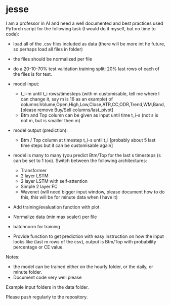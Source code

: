 # jesse

I am a professor in AI and need a well documented and best practices used PyTorch script for the following task (I would do it myself, but no time to code):

- load all of the .csv files included as data (there will be more int he future, so perhaps load all files in folder)
- the files should be normalized per file
- do a 20-10-70% test validation training split: 20% last rows of each of the files is for test. 
- model input:
  - t_i-m until t_i rows/timesteps (with m customisable, tell me where I can change it, say m is 16 as an example) of columns:Volume,Open,High,Low,Close,ATR,CC,ODR,Trend,WM,Band, [please remove Buy/Sell columns/last_pivot]
  - Btm and Top column can be given as input until time t_i-s (not s is not m, but is smaller then m)
- model output (prediction):
  - Btm / Top column at timestep t_i-s until t_i [probably about 5 last time steps but it can be customisable again]
- model is many to many (you predict Btm/Top for the last s timesteps (s can be set to 1 too). Switch between the following architectures:
  - Transformer
  - 2 layer LSTM
  - 2 layer LSTM with self-attention
  - Simple 2 layer FC
  - Wavenet (will need bigger input window, please document how to do this, this will be for minute data when I have it)

- Add training/evaluation function with plot
- Normalize data (min max scaler) per file
- batchnorm for training
- Provide function to get prediction with easy instruction on how the input looks like (last m rows of the csv), output is Btm/Top with probability percentage or CE value.

Notes:
- the model can be trained either on the hourly folder, or the daily, or minute folder. 
- Document code very well please

Example input folders in the data folder.

Please push regularly to the repository. 

